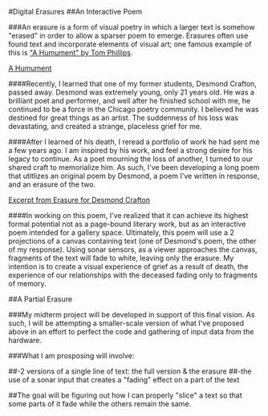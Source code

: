 #Digital Erasures
##An Interactive Poem

###An erasure is a form of visual poetry in which a larger text is somehow "erased" in order to allow a sparser poem to emerge. Erasures often use found text and incorporate elements of visual art; one famous example of this is ["A Humument" by Tom Phillips](http://www.tomphillips.co.uk/humument). 

[A Humument](hum.jpg)

####Recently, I learned that one of my former students, Desmond Crafton, passed away. Desmond was extremely young, only 21 years old. He was a brilliant poet and performer, and well after he finished school with me, he continued to be a force in the Chicago poetry community. I believed he was destined for great things as an artist. The suddenness of his loss was devastating, and created a strange, placeless grief for me. 

####After I learned of his death, I reread a portfolio of work he had sent me a few years ago. I am inspired by his work, and feel a strong desire for his legacy to continue. As a poet mourning the loss of another, I turned to our shared craft to memorialize him. As such, I've been developing a long poem that utitlizes an original poem by Desmond, a poem I've written in response, and an erasure of the two. 

[Excerpt from Erasure for Desmond Crafton](des.png)

####In working on this poem, I've realized that it can achieve its highest formal potential not as a page-bound literary work, but as an interactive poem intended for a gallery space. Ultimately, this poem will use a 2 projections of a canvas containing text (one of Desmond's poem, the other of my response). Using sonar sensors, as a viewer approaches the canvas, fragments of the text will fade to white, leaving only the erasure. My intention is to create a visual experience of grief as a result of death, the experience of our relationships with the deceased fading only to fragments of memory. 


##A Partial Erasure 

###My midterm project will be developed in support of this final vision. As such, I will be attempting a smaller-scale version of what I've proposed above in an effort to perfect the code and gathering of input data from the hardware. 

###What I am prosposing will involve:

##-2 versions of a single line of text: the full version & the erasure
##-the use of a sonar input that creates a "fading" effect on a part of the text

##The goal will be figuring out how I can properly "slice" a text so that some parts of it fade while the others remain the same. 